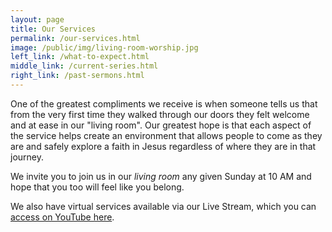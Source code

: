 ```yaml
---
layout: page
title: Our Services
permalink: /our-services.html
image: /public/img/living-room-worship.jpg
left_link: /what-to-expect.html
middle_link: /current-series.html
right_link: /past-sermons.html
---
```


One of the greatest compliments we receive is when someone tells us
that from the very first time they walked through our doors they felt
welcome and at ease in our "living room". Our greatest hope is that
each aspect of the service helps create an environment that allows
people to come as they are and safely explore a faith in Jesus
regardless of where they are in that journey.

We invite you to join us in our <em>living room</em> any given Sunday
at 10 AM and hope that you too will feel like you belong.

We also have virtual services available via our Live Stream, which you can [access on YouTube here](https://www.youtube.com/playlist?list=PLz9Hqclf7uHKxYAtFPKkzI_tIfmETK13O).
